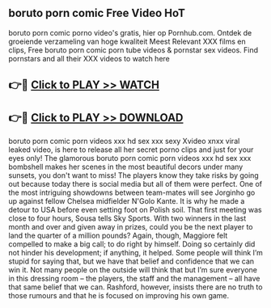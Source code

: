 ## boruto porn comic Free Video HoT 

boruto porn comic porno video's gratis, hier op Pornhub.com. Ontdek de groeiende verzameling van hoge kwaliteit Meest Relevant XXX films en clips,
Free boruto porn comic porn tube videos & pornstar sex videos. Find pornstars and all their XXX videos to watch here


## 👉🔴 [Click to PLAY >> WATCH](http://us.freeplayer.one?title=boruto_porn_comic&ref=16D)

## 👉🔴 [Click to PLAY >> DOWNLOAD](http://us.freeplayer.one?title=boruto_porn_comic&ref=16D)


boruto porn comic porn videos xxx hd sex xxx sexy Xvideo xnxx viral leaked video, is here to release all her secret porno clips and just for your eyes only! The glamorous boruto porn comic porn videos xxx hd sex xxx bombshell makes her scenes in the most beautiful decors under many sunsets, you don't want to miss! The players know they take risks by going out because today there is social media but all of them were perfect. One of the most intriguing showdowns between team-mates will see Jorginho go up against fellow Chelsea midfielder N'Golo Kante. It is why he made a detour to USA before even setting foot on Polish soil. That first meeting was close to four hours, Sousa tells Sky Sports. With two winners in the last month and over and given away in prizes, could you be the next player to land the quarter of a million pounds? Again, though, Maggiore felt compelled to make a big call; to do right by himself. Doing so certainly did not hinder his development; if anything, it helped. Some people will think I’m stupid for saying that, but we have that belief and confidence that we can win it. Not many people on the outside will think that but I’m sure everyone in this dressing room – the players, the staff and the management – all have that same belief that we can. Rashford, however, insists there are no truth to those rumours and that he is focused on improving his own game.
